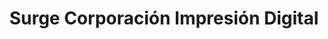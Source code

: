---
title: "Surge Corporación Impresión Digital"
url: /xalapa/surge-corporacion-impresion-digital/
shop: copyshop
---